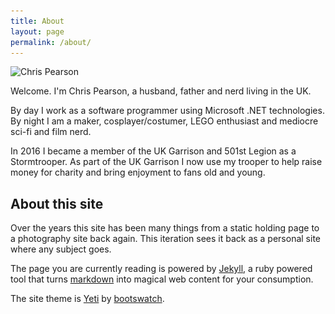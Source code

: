 ```yaml
---
title: About
layout: page
permalink: /about/
---
```

<img class="float-right rounded padded"
     title="Chris Pearson"
	 alt="Chris Pearson"
	 src="/images/About-300.jpg"
	 srcset="/images/About-300.jpg 1x, /images/About-600.jpg 2x" />

Welcome. I'm Chris Pearson, a husband, father and nerd living in the UK.

By day I work as a software programmer using Microsoft .NET technologies. By night I am a maker, cosplayer/costumer, LEGO enthusiast and mediocre sci-fi and film nerd.

In 2016 I became a member of the UK Garrison and 501st Legion as a Stormtrooper.  As part of the UK Garrison I now use my trooper to help raise money for charity and bring enjoyment to fans old and young.  

## About this site

Over the years this site has been many things from a static holding page to a photography site back again.  This iteration sees it back as a personal site where any subject goes.

The page you are currently reading is powered by [Jekyll](http://jekyllrb.com/), a ruby powered tool that turns [markdown](http://daringfireball.net/projects/markdown/) into magical web content for your consumption.

The site theme is [Yeti][yeti] by [bootswatch][bootswatch].

[yeti]: http://bootswatch.com/yeti
[bootswatch]: http://bootswatch.com
